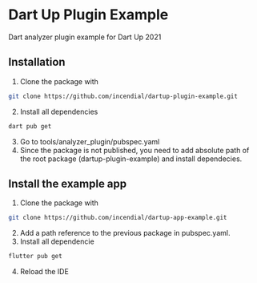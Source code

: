 # Dart Up Plugin Example
Dart analyzer plugin example for Dart Up 2021

## Installation

1. Clone the package with
  ```bash 
  git clone https://github.com/incendial/dartup-plugin-example.git
  ```
2. Install all dependencies
  ```bash
  dart pub get
  ```
3. Go to tools/analyzer_plugin/pubspec.yaml
4. Since the package is not published, you need to add absolute path of the root package (dartup-plugin-example) and install dependecies.

## Install the example app

1. Clone the package with
```bash
git clone https://github.com/incendial/dartup-app-example.git
```
2. Add a path reference to the previous package in pubspec.yaml.
3. Install all dependencie
  ```bash
  flutter pub get
  ```
4. Reload the IDE

